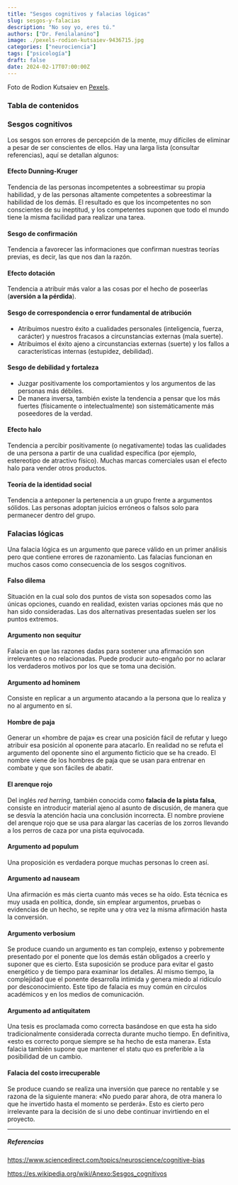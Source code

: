 ```yaml
---
title: "Sesgos cognitivos y falacias lógicas"
slug: sesgos-y-falacias
description: "No soy yo, eres tú."
authors: ["Dr. Fenilalanino"]
image: ./pexels-rodion-kutsaiev-9436715.jpg
categories: ["neurociencia"]
tags: ["psicología"]
draft: false
date: 2024-02-17T07:00:00Z
---
```


<span class="attribution">Foto de Rodion Kutsaiev en [Pexels](https://www.pexels.com/photo/yellow-and-white-3-d-cube-9436715/).</span>


### Tabla de contenidos

### Sesgos cognitivos
Los sesgos son errores de percepción de la mente, muy difíciles de eliminar a pesar de ser conscientes de ellos. Hay una larga lista (consultar referencias), aquí se detallan algunos:

#### Efecto Dunning-Kruger
Tendencia de las personas incompetentes a sobreestimar su propia habilidad, y de las personas altamente competentes a sobreestimar la habilidad de los demás. El resultado es que los incompetentes no son conscientes de su ineptitud, y los competentes suponen que todo el mundo tiene la misma facilidad para realizar una tarea.

#### Sesgo de confirmación
Tendencia a favorecer las informaciones que confirman nuestras teorías previas, es decir, las que nos dan la razón.

#### Efecto dotación
Tendencia a atribuir más valor a las cosas por el hecho de poseerlas (**aversión a la pérdida**).

#### Sesgo de correspondencia o error fundamental de atribución
- Atribuimos nuestro éxito a cualidades personales (inteligencia, fuerza, carácter) y nuestros fracasos a circunstancias externas (mala suerte).
- Atribuimos el éxito ajeno a circunstancias externas (suerte) y los fallos a características internas (estupidez, debilidad).

#### Sesgo de debilidad y fortaleza
- Juzgar positivamente los comportamientos y los argumentos de las personas más débiles.
- De manera inversa, también existe la tendencia a pensar que los más fuertes (físicamente o intelectualmente) son sistemáticamente más poseedores de la verdad.

#### Efecto halo
Tendencia a percibir positivamente (o negativamente) todas las cualidades de una persona a partir de una cualidad específica (por ejemplo, estereotipo de atractivo físico). Muchas marcas comerciales usan el efecto halo para vender otros productos.

#### Teoría de la identidad social
Tendencia a anteponer la pertenencia a un grupo frente a argumentos sólidos. Las personas adoptan juicios erróneos o falsos solo para permanecer dentro del grupo.


### Falacias lógicas

Una falacia lógica es un argumento que parece válido en un primer análisis pero que contiene errores de razonamiento. Las falacias funcionan en muchos casos como consecuencia de los sesgos cognitivos.

#### Falso dilema
Situación en la cual solo dos puntos de vista son sopesados como las únicas opciones, cuando en realidad, existen varias opciones más que no han sido consideradas. Las dos alternativas presentadas suelen ser los puntos extremos.

#### Argumento non sequitur
Falacia en que las razones dadas para sostener una afirmación son irrelevantes o no relacionadas. Puede producir auto-engaño por no aclarar los verdaderos motivos por los que se toma una decisión.

#### Argumento ad hominem
Consiste en replicar a un argumento atacando a la persona que lo realiza y no al argumento en sí.

#### Hombre de paja
Generar un «hombre de paja» es crear una posición fácil de refutar y luego atribuir esa posición al oponente para atacarlo. En realidad no se refuta el argumento del oponente sino el argumento ficticio que se ha creado. El nombre viene de los hombres de paja que se usan para entrenar en combate y que son fáciles de abatir.

#### El arenque rojo
Del inglés *red herring*, también conocida como **falacia de la pista falsa**, consiste en introducir material ajeno al asunto de discusión, de manera que se desvía la atención hacia una conclusión incorrecta. El nombre proviene del arenque rojo que se usa para alargar las cacerías de los zorros llevando a los perros de caza por una pista equivocada.

#### Argumento ad populum
Una proposición es verdadera porque muchas personas lo creen así.

#### Argumento ad nauseam
Una afirmación es más cierta cuanto más veces se ha oído. Esta técnica es muy usada en política, donde, sin emplear argumentos, pruebas o evidencias de un hecho, se repite una y otra vez la misma afirmación hasta la conversión.

#### Argumento verbosium
Se produce cuando un argumento es tan complejo, extenso y pobremente presentado por el ponente que los demás están obligados a creerlo y suponer que es cierto. Esta suposición se produce para evitar el gasto energético y de tiempo para examinar los detalles. Al mismo tiempo, la complejidad que el ponente desarrolla intimida y genera miedo al ridículo por desconocimiento. Este tipo de falacia es muy común en círculos académicos y en los medios de comunicación. 

#### Argumento ad antiquitatem
Una tesis es proclamada como correcta basándose en que esta ha sido tradicionalmente considerada correcta durante mucho tiempo. En definitiva, «esto es correcto porque siempre se ha hecho de esta manera». Esta falacia también supone que mantener el statu quo es preferible a la posibilidad de un cambio. 

#### Falacia del costo irrecuperable
Se produce cuando se realiza una inversión que parece no rentable y se razona de la siguiente manera: «No puedo parar ahora, de otra manera lo que he invertido hasta el momento se perderá». Esto es cierto pero irrelevante para la decisión de si uno debe continuar invirtiendo en el proyecto.


---

##### Referencias

https://www.sciencedirect.com/topics/neuroscience/cognitive-bias

https://es.wikipedia.org/wiki/Anexo:Sesgos_cognitivos
